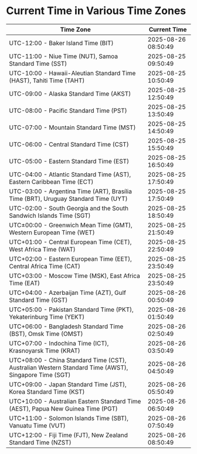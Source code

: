 # Current Time in Various Time Zones

| Time Zone | Current Time |
|-----------|--------------|
| UTC-12:00 - Baker Island Time (BIT) | 2025-08-26 08:50:49 |
| UTC-11:00 - Niue Time (NUT), Samoa Standard Time (SST) | 2025-08-25 09:50:49 |
| UTC-10:00 - Hawaii-Aleutian Standard Time (HAST), Tahiti Time (TAHT) | 2025-08-25 10:50:49 |
| UTC-09:00 - Alaska Standard Time (AKST) | 2025-08-25 12:50:49 |
| UTC-08:00 - Pacific Standard Time (PST) | 2025-08-25 13:50:49 |
| UTC-07:00 - Mountain Standard Time (MST) | 2025-08-25 14:50:49 |
| UTC-06:00 - Central Standard Time (CST) | 2025-08-25 15:50:49 |
| UTC-05:00 - Eastern Standard Time (EST) | 2025-08-25 16:50:49 |
| UTC-04:00 - Atlantic Standard Time (AST), Eastern Caribbean Time (ECT) | 2025-08-25 17:50:49 |
| UTC-03:00 - Argentina Time (ART), Brasília Time (BRT), Uruguay Standard Time (UYT) | 2025-08-25 17:50:49 |
| UTC-02:00 - South Georgia and the South Sandwich Islands Time (SGT) | 2025-08-25 18:50:49 |
| UTC±00:00 - Greenwich Mean Time (GMT), Western European Time (WET) | 2025-08-25 21:50:49 |
| UTC+01:00 - Central European Time (CET), West Africa Time (WAT) | 2025-08-25 22:50:49 |
| UTC+02:00 - Eastern European Time (EET), Central Africa Time (CAT) | 2025-08-25 23:50:49 |
| UTC+03:00 - Moscow Time (MSK), East Africa Time (EAT) | 2025-08-25 23:50:49 |
| UTC+04:00 - Azerbaijan Time (AZT), Gulf Standard Time (GST) | 2025-08-26 00:50:49 |
| UTC+05:00 - Pakistan Standard Time (PKT), Yekaterinburg Time (YEKT) | 2025-08-26 01:50:49 |
| UTC+06:00 - Bangladesh Standard Time (BST), Omsk Time (OMST) | 2025-08-26 02:50:49 |
| UTC+07:00 - Indochina Time (ICT), Krasnoyarsk Time (KRAT) | 2025-08-26 03:50:49 |
| UTC+08:00 - China Standard Time (CST), Australian Western Standard Time (AWST), Singapore Time (SGT) | 2025-08-26 04:50:49 |
| UTC+09:00 - Japan Standard Time (JST), Korea Standard Time (KST) | 2025-08-26 05:50:49 |
| UTC+10:00 - Australian Eastern Standard Time (AEST), Papua New Guinea Time (PGT) | 2025-08-26 06:50:49 |
| UTC+11:00 - Solomon Islands Time (SBT), Vanuatu Time (VUT) | 2025-08-26 07:50:49 |
| UTC+12:00 - Fiji Time (FJT), New Zealand Standard Time (NZST) | 2025-08-26 08:50:49 |
